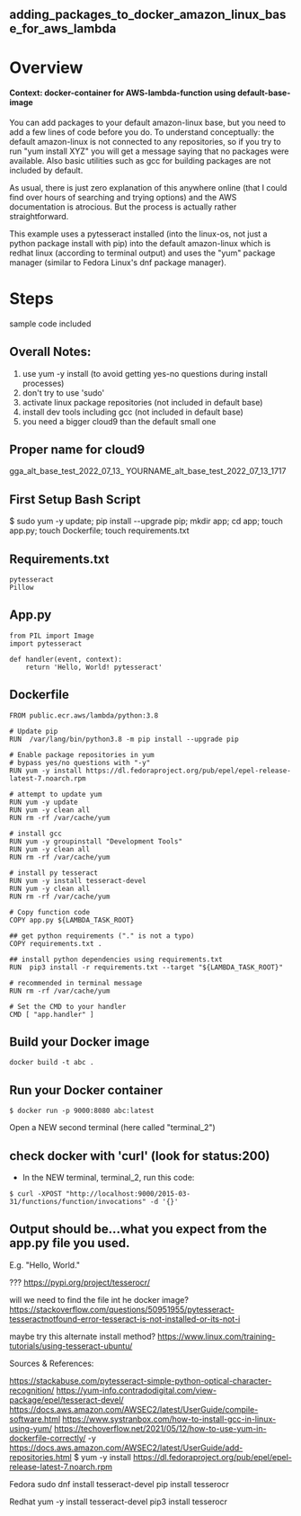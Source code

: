 
## adding_packages_to_docker_amazon_linux_base_for_aws_lambda

# Overview
#### Context: docker-container for AWS-lambda-function using default-base-image

You can add packages to your default amazon-linux base, but you need to add a few lines of code before you do. To understand conceptually: the default amazon-linux is not connected to any repositories, so if you try to run "yum install XYZ" you will get a message saying that no packages were available. Also basic utilities such as gcc for building packages are not included by default. 

As usual, there is just zero explanation of this anywhere online (that I could find over hours of searching and trying options) and the AWS documentation is atrocious. But the process is actually rather straightforward.

This example uses a pytesseract installed (into the linux-os, not just a python package install with pip) into the default amazon-linux which is redhat linux (according to terminal output) and uses the "yum" package manager (similar to Fedora Linux's dnf package manager).

# Steps 
sample code included

## Overall Notes:
1. use yum -y install (to avoid getting yes-no questions during install processes)
2. don't try to use 'sudo'
2. activate linux package repositories (not included in default base)
3. install dev tools including gcc (not included in default base) 
4. you need a bigger cloud9 than the default small one


## Proper name for cloud9
gga_alt_base_test_2022_07_13_
YOURNAME_alt_base_test_2022_07_13_1717


## First Setup Bash Script
$ sudo yum -y update; pip install --upgrade pip; mkdir app; cd app; touch app.py; touch Dockerfile; touch requirements.txt


## Requirements.txt
```
pytesseract
Pillow
```

## App.py
```
from PIL import Image
import pytesseract

def handler(event, context): 
    return 'Hello, World! pytesseract'
```


## Dockerfile
```
FROM public.ecr.aws/lambda/python:3.8

# Update pip
RUN  /var/lang/bin/python3.8 -m pip install --upgrade pip

# Enable package repositories in yum
# bypass yes/no questions with "-y"
RUN yum -y install https://dl.fedoraproject.org/pub/epel/epel-release-latest-7.noarch.rpm

# attempt to update yum
RUN yum -y update 
RUN yum -y clean all  
RUN rm -rf /var/cache/yum

# install gcc
RUN yum -y groupinstall "Development Tools" 
RUN yum -y clean all  
RUN rm -rf /var/cache/yum

# install py tesseract
RUN yum -y install tesseract-devel 
RUN yum -y clean all  
RUN rm -rf /var/cache/yum

# Copy function code
COPY app.py ${LAMBDA_TASK_ROOT}

## get python requirements ("." is not a typo)
COPY requirements.txt .

## install python dependencies using requirements.txt
RUN  pip3 install -r requirements.txt --target "${LAMBDA_TASK_ROOT}"

# recommended in terminal message
RUN rm -rf /var/cache/yum

# Set the CMD to your handler 
CMD [ "app.handler" ] 
```



## Build your Docker image
```
docker build -t abc .
```


## Run your Docker container
```
$ docker run -p 9000:8080 abc:latest
```

Open a NEW second terminal (here called "terminal_2")

## check docker with 'curl' (look for status:200)
- In the NEW terminal, terminal_2, run this code:
```
$ curl -XPOST "http://localhost:9000/2015-03-31/functions/function/invocations" -d '{}'
```

## Output should be...what you expect from the app.py file you used. 
E.g. "Hello, World."







??? https://pypi.org/project/tesserocr/

will we need to find the file int he docker image?
https://stackoverflow.com/questions/50951955/pytesseract-tesseractnotfound-error-tesseract-is-not-installed-or-its-not-i 

maybe try this alternate install method?
https://www.linux.com/training-tutorials/using-tesseract-ubuntu/ 

Sources & References: 

https://stackabuse.com/pytesseract-simple-python-optical-character-recognition/ 
https://yum-info.contradodigital.com/view-package/epel/tesseract-devel/
https://docs.aws.amazon.com/AWSEC2/latest/UserGuide/compile-software.html 
https://www.systranbox.com/how-to-install-gcc-in-linux-using-yum/ 
https://techoverflow.net/2021/05/12/how-to-use-yum-in-dockerfile-correctly/  -y
https://docs.aws.amazon.com/AWSEC2/latest/UserGuide/add-repositories.html 
$ yum -y install https://dl.fedoraproject.org/pub/epel/epel-release-latest-7.noarch.rpm

Fedora
sudo dnf install tesseract-devel
pip install tesserocr

Redhat
yum -y install tesseract-devel
pip3 install tesserocr
